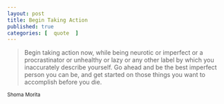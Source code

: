 ```yaml
---
layout: post
title: Begin Taking Action
published: true 
categories: [  quote  ]
---
```


<blockquote>
<p>
Begin taking action now, while being neurotic or imperfect or a 
procrastinator or unhealthy or lazy or any other label by which you 
inaccurately describe yourself. Go ahead and be the best imperfect 
person you can be, and get started on those things you want to accomplish 
before you die.
</p>
</blockquote>
<small>Shoma Morita</small>

